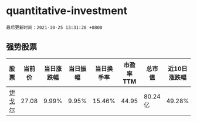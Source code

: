 # quantitative-investment

`最后更新时间：2021-10-25 13:31:28 +0800`

## 强势股票

|股票|当前价|当日涨跌幅|当日振幅|当日换手率|市盈率TTM|总市值|近10日涨跌幅|
|----|----|----|----|----|----|----|----|
|[伊戈尔](https://xueqiu.com/S/SZ002922)|27.08|9.99%|9.95%|15.46%|44.95|80.24亿|49.28%|
